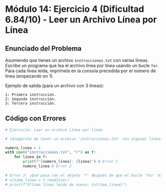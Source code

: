 # Módulo 14: Ejercicio 4 (Dificultad 6.84/10) - Leer un Archivo Línea por Línea

## Enunciado del Problema

Asumiendo que tienes un archivo `instrucciones.txt` con varias líneas.
Escribe un programa que lea el archivo línea por línea usando un bucle `for`.
Para cada línea leída, imprímela en la consola precedida por el número de línea (empezando en 1).

Ejemplo de salida (para un archivo con 3 líneas):
```
1: Primera instrucción.
2: Segunda instrucción.
3: Tercera instrucción.
```

## Código con Errores

```python
# Ejercicio: Leer un archivo línea por línea

# (Asegúrate de tener un archivo 'instrucciones.txt' con algunas líneas)

numero_linea = 1
with open("instrucciones.txt", "r") as f:
    for linea in f:
        print(f"{numero_linea}: {linea}") # Error 1
        numero_linea # Error 2
    
# Error 3: ¿Qué pasa con el objeto 'f' después de que el bucle 'for' ha terminado?
# ultima_linea = f.readline()
# print(f"Última línea leída de nuevo: {ultima_linea}")
